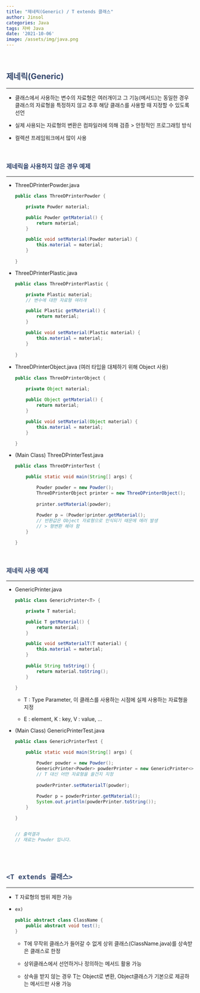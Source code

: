 ```yaml
---
title: "제네릭(Generic) / T extends 클래스"
author: Jinsol
categories: Java
tags: 자바 Java
date: '2021-10-06'
image: /assets/img/java.png
---
```


<br>

## <span style="color:#33466c">제네릭(Generic)</span>
<hr>

- 클래스에서 사용하는 변수의 자료형은 여러개이고 그 기능(메서드)는 동일한 경우 클래스의 자료형을 특정하지 않고 추후 해당 클래스를 사용할 때 지정할 수 있도록 선언

- 실제 사용되는 자료형의 변환은 컴파일러에 의해 검증 > 안정적인 프로그래밍 방식

- 컬렉션 프레임워크에서 많이 사용

<br>

### <span style="color:#33466c">제네릭을 사용하지 않은 경우 예제</span>
<hr>

- ThreeDPrinterPowder.java

    ```java
    public class ThreeDPrinterPowder {

        private Powder material;

        public Powder getMaterial() {
            return material;
        }

        public void setMaterial(Powder material) {
            this.material = material;
        }
        
    }
    ```

- ThreeDPrinterPlastic.java

    ```java
    public class ThreeDPrinterPlastic {

        private Plastic material;
        // 변수에 대한 자료형 여러개

        public Plastic getMaterial() {
            return material;
        }

        public void setMaterial(Plastic material) {
            this.material = material;
        }
        
    }
    ```

- ThreeDPrinterObject.java (여러 타입을 대체하기 위해 Object 사용)

    ```java
    public class ThreeDPrinterObject {

        private Object material;

        public Object getMaterial() {
            return material;
        }

        public void setMaterial(Object material) {
            this.material = material;
        }
        
    }
    ```

- (Main Class) ThreeDPrinterTest.java 

    ```java
    public class ThreeDPrinterTest {

        public static void main(String[] args) {

            Powder powder = new Powder();
            ThreeDPrinterObject printer = new ThreeDPrinterObject();
            
            printer.setMaterial(powder);
            
            Powder p = (Powder)printer.getMaterial();
            // 반환값은 Object 자료형으로 인식되기 때문에 에러 발생
            // > 형변환 해야 함
        }

    }
    ```

<br>

### <span style="color:#33466c">제네릭 사용 예제</span>
<hr>

- GenericPrinter.java

    ```java
    public class GenericPrinter<T> {

        private T material;

        public T getMaterial() {
            return material;
        }

        public void setMaterialT(T material) {
            this.material = material;
        }
        
        public String toString() {
            return material.toString();
        }

    }
    ```

    - T : Type Parameter, 이 클래스를 사용하는 시점에 실제 사용하는 자료형을 지정 

    - E : element, K : key, V : value, ...

- (Main Class) GenericPrinterTest.java

    ```java
    public class GenericPrinterTest {

        public static void main(String[] args) {

            Powder powder = new Powder();
            GenericPrinter<Powder> powderPrinter = new GenericPrinter<>();
            // T 대신 어떤 자료형을 쓸건지 지정
            
            powderPrinter.setMaterialT(powder);
            
            Powder p = powderPrinter.getMaterial();
            System.out.println(powderPrinter.toString());
        }

    }


    // 출력결과
    // 재료는 Powder 입니다.
    ```


<br><br>

## <span style="color:#33466c">`<T extends 클래스>`</span>
<hr>

- T 자료형의 범위 제한 가능

- 
    ```java
    ex)

    public abstract class ClassName {
        public abstract void test();
    }
    ```

    - T에 무작위 클래스가 들어갈 수 없게 상위 클래스(ClassName.java)를 상속받은 클래스로 한정

    - 상위클래스에서 선언하거나 정의하는 메서드 활용 가능

    - 상속을 받지 않는 경우 T는 Object로 변환, Object클래스가 기본으로 제공하는 메서드만 사용 가능